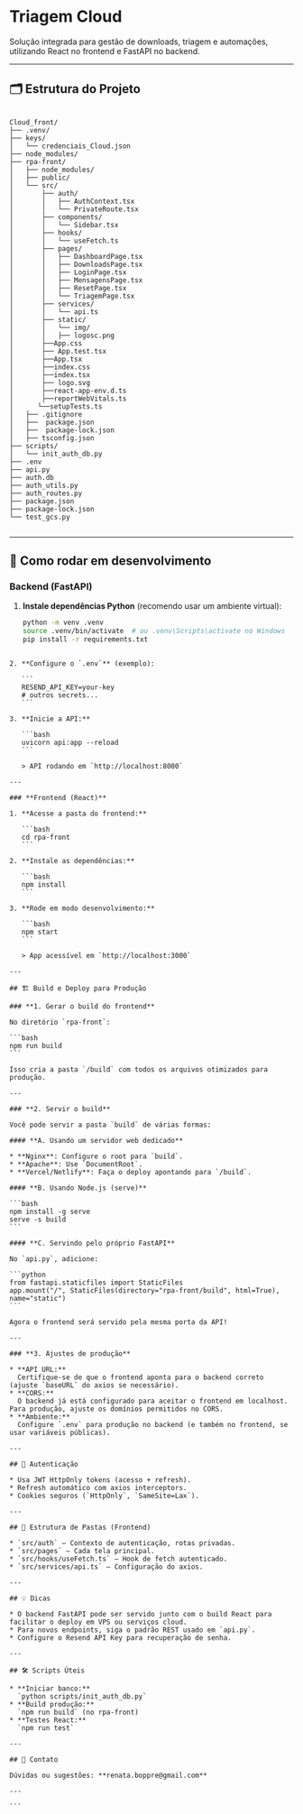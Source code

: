 # Triagem Cloud

Solução integrada para gestão de downloads, triagem e automações, utilizando React no frontend e FastAPI no backend.

---

## 🗂 Estrutura do Projeto

```

Cloud_front/
├── .venv/                               
├── keys/
│   └── credenciais_Cloud.json
├── node_modules/
├── rpa-front/
│   ├── node_modules/
│   ├── public/
│   └── src/
│       ├── auth/
│       │   ├── AuthContext.tsx         
│       │   └── PrivateRoute.tsx        
│       ├── components/
│       │   └── Sidebar.tsx
│       ├── hooks/
│       │   └── useFetch.ts
│       ├── pages/
│       │   ├── DashboardPage.tsx
│       │   ├── DownloadsPage.tsx
│       │   ├── LoginPage.tsx
│       │   ├── MensagensPage.tsx
│       │   ├── ResetPage.tsx
│       │   └── TriagemPage.tsx
│       ├── services/
│       │   └── api.ts                  
│       ├── static/
│       │   └── img/  
│       │   ├── logosc.png
│       ├──App.css
│       ├── App.test.tsx
│       ├──App.tsx
│       ├──index.css
│       ├──index.tsx
│       ├── logo.svg
│       ├──react-app-env.d.ts
│       ├──reportWebVitals.ts
│      └──setupTests.ts
│   ├── .gitignore        
│   ├──  package.json                         
│   ├──  package-lock.json           
│   ├── tsconfig.json                    
├── scripts/
│   └── init_auth_db.py                  
├── .env                                 
├── api.py                               
├── auth.db                              
├── auth_utils.py                        
├── auth_routes.py 
├── package.json                         
├── package-lock.json                   
└── test_gcs.py                          
                   

````

---

## 🚀 Como rodar em desenvolvimento

### **Backend (FastAPI)**

1. **Instale dependências Python** (recomendo usar um ambiente virtual):

   ```bash
   python -m venv .venv
   source .venv/bin/activate  # ou .venv\Scripts\activate no Windows
   pip install -r requirements.txt
````

2. **Configure o `.env`** (exemplo):

   ```
   RESEND_API_KEY=your-key
   # outros secrets...
   ```

3. **Inicie a API:**

   ```bash
   uvicorn api:app --reload
   ```

   > API rodando em `http://localhost:8000`

---

### **Frontend (React)**

1. **Acesse a pasta do frontend:**

   ```bash
   cd rpa-front
   ```

2. **Instale as dependências:**

   ```bash
   npm install
   ```

3. **Rode em modo desenvolvimento:**

   ```bash
   npm start
   ```

   > App acessível em `http://localhost:3000`

---

## 🏗️ Build e Deploy para Produção

### **1. Gerar o build do frontend**

No diretório `rpa-front`:

```bash
npm run build
```

Isso cria a pasta `/build` com todos os arquivos otimizados para produção.

---

### **2. Servir o build**

Você pode servir a pasta `build` de várias formas:

#### **A. Usando um servidor web dedicado**

* **Nginx**: Configure o root para `build`.
* **Apache**: Use `DocumentRoot`.
* **Vercel/Netlify**: Faça o deploy apontando para `/build`.

#### **B. Usando Node.js (serve)**

```bash
npm install -g serve
serve -s build
```

#### **C. Servindo pelo próprio FastAPI**

No `api.py`, adicione:

```python
from fastapi.staticfiles import StaticFiles
app.mount("/", StaticFiles(directory="rpa-front/build", html=True), name="static")
```

Agora o frontend será servido pela mesma porta da API!

---

### **3. Ajustes de produção**

* **API URL:**
  Certifique-se de que o frontend aponta para o backend correto (ajuste `baseURL` do axios se necessário).
* **CORS:**
  O backend já está configurado para aceitar o frontend em localhost. Para produção, ajuste os domínios permitidos no CORS.
* **Ambiente:**
  Configure `.env` para produção no backend (e também no frontend, se usar variáveis públicas).

---

## 🔐 Autenticação

* Usa JWT HttpOnly tokens (acesso + refresh).
* Refresh automático com axios interceptors.
* Cookies seguros (`HttpOnly`, `SameSite=Lax`).

---

## 📁 Estrutura de Pastas (Frontend)

* `src/auth` — Contexto de autenticação, rotas privadas.
* `src/pages` — Cada tela principal.
* `src/hooks/useFetch.ts` — Hook de fetch autenticado.
* `src/services/api.ts` — Configuração do axios.

---

## 💡 Dicas

* O backend FastAPI pode ser servido junto com o build React para facilitar o deploy em VPS ou serviços cloud.
* Para novos endpoints, siga o padrão REST usado em `api.py`.
* Configure o Resend API Key para recuperação de senha.

---

## 🛠️ Scripts Úteis

* **Iniciar banco:**
  `python scripts/init_auth_db.py`
* **Build produção:**
  `npm run build` (no rpa-front)
* **Testes React:**
  `npm run test`

---

## 📧 Contato

Dúvidas ou sugestões: **renata.boppre@gmail.com**

---

```
